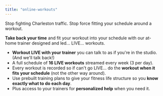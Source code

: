 ```yaml
---
title: "online-workouts"
---
```


Stop fighting Charleston traffic. Stop force fitting your schedule around a workout.

**Take back your time** and fit your workout into your schedule with our at-home trainer designed and led... LIVE... workouts.

- **Workout LIVE with your trainer** you can talk to as if you're in the studio. (And we'll talk back!)
- A full schedule of **16 LIVE workouts** streamed every week (3 per day).
- Every workout is recorded so if can't go LIVE... do the **workout when it fits your schedule** (not the other way around).
- Use prebuilt training plans to give your fitness life structure so you **know exactly what to do each day**.
- Plus access to your trainers for **personalized help** when you need it.
